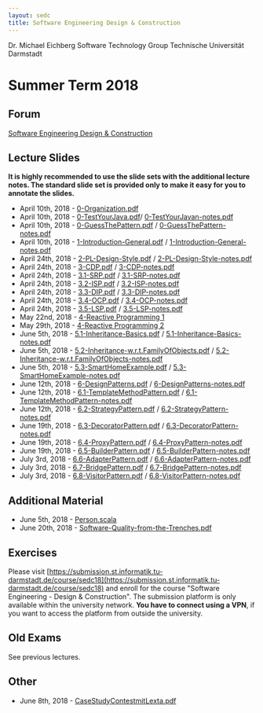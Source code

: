 ```yaml
---
layout: sedc
title: Software Engineering Design & Construction
---
```

Dr. Michael Eichberg
Software Technology Group
Technische Universität Darmstadt

# Summer Term 2018

## Forum
[Software Engineering Design & Construction](https://www.fachschaft.informatik.tu-darmstadt.de/forum//viewforum.php?f=234)

## Lecture Slides

**It is highly recommended to use the slide sets with the additional lecture notes. The standard slide set is provided only to make it easy for you to annotate the slides.**

 * April 10th, 2018 - [0-Organization.pdf](0-Organization.pdf)
 * April 10th, 2018 - [0-TestYourJava.pdf](0-TestYourJava.pdf)/ [0-TestYourJavan-notes.pdf](0-TestYourJava-notes.pdf)
 * April 10th, 2018 - [0-GuessThePattern.pdf](0-GuessThePattern.pdf) / [0-GuessThePattern-notes.pdf](0-GuessThePattern-notes.pdf)
 * April 10th, 2018 - [1-Introduction-General.pdf](1-Introduction-General.pdf) / [1-Introduction-General-notes.pdf](1-Introduction-General-notes.pdf)
 * April 24th, 2018 - [2-PL-Design-Style.pdf](2-PL-Design-Style.pdf) / [2-PL-Design-Style-notes.pdf](2-PL-Design-Style-notes.pdf)
 * April 24th, 2018 - [3-CDP.pdf](3-CDP.pdf) / [3-CDP-notes.pdf](3-CDP-notes.pdf)
 * April 24th, 2018 - [3.1-SRP.pdf](3.1-SRP.pdf) / [3.1-SRP-notes.pdf](3.1-SRP-notes.pdf)
 * April 24th, 2018 - [3.2-ISP.pdf](3.2-ISP.pdf) / [3.2-ISP-notes.pdf](3.2-ISP-notes.pdf)
 * April 24th, 2018 - [3.3-DIP.pdf](3.3-DIP.pdf) / [3.3-DIP-notes.pdf](3.3-DIP-notes.pdf)
 * April 24th, 2018 - [3.4-OCP.pdf](3.4-OCP.pdf) / [3.4-OCP-notes.pdf](3.4-OCP-notes.pdf)
 * April 24th, 2018 - [3.5-LSP.pdf](3.5-LSP.pdf) / [3.5-LSP-notes.pdf](3.5-LSP-notes.pdf)
 * May 22nd, 2018 - [4-Reactive Programming 1](4-RP1.pdf)
 * May 29th, 2018 - [4-Reactive Programming 2](4-RP2.pdf)
 * June 5th, 2018 - [5.1-Inheritance-Basics.pdf](5.1-Inheritance-Basics.pdf) / [5.1-Inheritance-Basics-notes.pdf](5.1-Inheritance-Basics-notes.pdf)
 * June 5th, 2018 - [5.2-Inheritance-w.r.t.FamilyOfObjects.pdf](5.2-Inheritance-w.r.t.FamilyOfObjects.pdf) / [5.2-Inheritance-w.r.t.FamilyOfObjects-notes.pdf](5.2-Inheritance-w.r.t.FamilyOfObjects-notes.pdf)
 * June 5th, 2018 - [5.3-SmartHomeExample.pdf](5.3-SmartHomeExample.pdf) / [5.3-SmartHomeExample-notes.pdf](5.3-SmartHomeExample-notes.pdf)
 * June 12th, 2018 - [6-DesignPatterns.pdf](6-DesignPatterns.pdf) / [6-DesignPatterns-notes.pdf](6-DesignPatterns-notes.pdf)
 * June 12th, 2018 - [6.1-TemplateMethodPattern.pdf](6.1-TemplateMethodPattern.pdf) / [6.1-TemplateMethodPattern-notes.pdf](6.1-TemplateMethodPattern-notes.pdf)
 * June 12th, 2018 - [6.2-StrategyPattern.pdf](6.2-StrategyPattern.pdf) / [6.2-StrategyPattern-notes.pdf](6.2-StrategyPattern-notes.pdf)
 * June 19th, 2018 - [6.3-DecoratorPattern.pdf](6.3-DecoratorPattern.pdf) / [6.3-DecoratorPattern-notes.pdf](6.3-DecoratorPattern-notes.pdf)
 * June 19th, 2018 - [6.4-ProxyPattern.pdf](6.4-ProxyPattern.pdf) / [6.4-ProxyPattern-notes.pdf](6.4-ProxyPattern-notes.pdf)
 * June 19th, 2018 - [6.5-BuilderPattern.pdf](6.5-BuilderPattern.pdf) / [6.5-BuilderPattern-notes.pdf](6.5-BuilderPattern-notes.pdf)
 * July 3rd, 2018 - [6.6-AdapterPattern.pdf](6.6-AdapterPattern.pdf) / [6.6-AdapterPattern-notes.pdf](6.6-AdapterPattern-notes.pdf)
 * July 3rd, 2018 - [6.7-BridgePattern.pdf](6.7-BridgePattern.pdf) / [6.7-BridgePattern-notes.pdf](6.7-BridgePattern-notes.pdf)
 * July 3rd, 2018 - [6.8-VisitorPattern.pdf](6.8-VisitorPattern.pdf) / [6.8-VisitorPattern-notes.pdf](6.8-VisitorPattern-notes.pdf)

## Additional Material
* June 5th, 2018 - [Person.scala](Person.scala)
* June 20th, 2018 - [Software-Quality-from-the-Trenches.pdf](Software-Quality-from-the-Trenches.pdf)

## Exercises
Please visit [https://submission.st.informatik.tu-darmstadt.de/course/sedc18](https://submission.st.informatik.tu-darmstadt.de/course/sedc18) and enroll for the course "Software Engineering - Design & Construction".
The submission platform is only available within the university network. **You have to connect using a VPN**, if you want to access the platform from outside the university.

## Old Exams
See previous lectures.

## Other
* June 8th, 2018 - [CaseStudyContestmitLexta.pdf](CaseStudyContestmitLexta.pdf)
